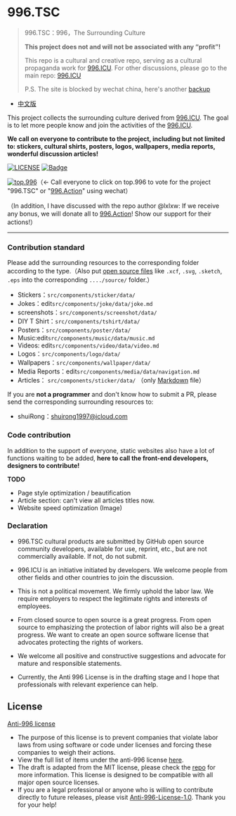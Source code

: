 # 996.TSC

> 996.TSC：996，The Surrounding Culture
>
> **This project does not and will not be associated with any “profit”!**
>
> This repo is a cultural and creative repo, serving as a cultural propaganda work for [996.ICU](https://github.com/996icu/996.ICU). For other discussions, please go to the main repo: [996.ICU](https://github.com/996icu/996.ICU)
>
> P.S. The site is blocked by wechat china, here's another [backup](https://996tsc.github.io)

* [中文版](./README.md)

This project collects the surrounding culture derived from [996.ICU](https://github.com/996icu/996.ICU). The goal is to let more people know and join the activities of the [996.ICU](https://github.com/996icu/996.ICU).

**We call on everyone to contribute to the project, including but not limited to: stickers, cultural shirts, posters, logos, wallpapers, media reports, wonderful discussion articles!**

[![LICENSE](https://img.shields.io/badge/license-NPL%20(The%20996%20Prohibited%20License)-blue.svg)](https://github.com/996icu/996.ICU/blob/master/LICENSE)
[![Badge](https://img.shields.io/badge/link-996.icu-red.svg)](https://996.icu/#/zh_CN)



[![top.996](https://img.shields.io/badge/link-top.996-red.svg)](https://github.com/top996/top.996)（← Call everyone to click on top.996 to vote for the project "996.TSC" or "[996.Action](https://github.com/CPdogson/996action)" using wechat）

（In addition, I have discussed with the repo author @lxlxw: If we receive any bonus, we will donate all to [996.Action](https://github.com/CPdogson/996action)! Show our support for their actions!）

---

### Contribution standard

Please add the surrounding resources to the corresponding folder according to the type.（Also put [open source files](https://github.com/lxlxw/996.TSC/issues/68) like `.xcf`, `.svg`, `.sketch`, `.eps` into the corresponding `..../source/` folder.）

* Stickers：`src/components/sticker/data/`
* Jokes：edit`src/components/joke/data/joke.md`
* screenshots：`src/components/screenshot/data/`
* DIY T Shirt：`src/components/tshirt/data/`
* Posters：`src/components/poster/data/`
* Music:edit`src/components/music/data/music.md`
* Videos: edit`src/components/video/data/video.md`
* Logos：`src/components/logo/data/`
* Wallpapers：`src/components/wallpaper/data/`
* Media Reports：edit`src/components/media/data/navigation.md`
* Articles： `src/components/sticker/data/` （only [Markdown](https://en.wikipedia.org/wiki/Markdown) file）



If you are **not a programmer** and don't know how to submit a PR, please send the corresponding surrounding resources to:

* shuiRong：shuirong1997@icloud.com 



### Code contribution

In addition to the support of everyone, static websites also have a lot of functions waiting to be added, **here to call the front-end developers, designers to contribute!**

**TODO**

* Page style optimization / beautification
* Article section: can't view all articles titles now.
* Website speed optimization (Image)



### Declaration

 - 996.TSC cultural products are submitted by GitHub open source community developers, available for use, reprint, etc., but are not commercially available. If not, do not submit.

 - 996.ICU is an initiative initiated by developers. We welcome people from other fields and other countries to join the discussion.

 - This is not a political movement. We firmly uphold the labor law. We require employers to respect the legitimate rights and interests of employees.

 - From closed source to open source is a great progress. From open source to emphasizing the protection of labor rights will also be a great progress. We want to create an open source software license that advocates protecting the rights of workers.

 - We welcome all positive and constructive suggestions and advocate for mature and responsible statements.

 - Currently, the Anti 996 License is in the drafting stage and I hope that professionals with relevant experience can help.



License
---

[Anti-996 license](LICENSE)

 - The purpose of this license is to prevent companies that violate labor laws from using software or code under licenses and forcing these companies to weigh their actions.
 - View the full list of items under the anti-996 license [here](https://github.com/996icu/996.ICU/tree/master/awesomelist).
 - The draft is adapted from the MIT license, please check the [repo](https://github.com/kattgu7/996-License-Draft) for more information. This license is designed to be compatible with all major open source licenses.
 - If you are a legal professional or anyone who is willing to contribute directly to future releases, please visit [Anti-996-License-1.0](https://github.com/kattgu7/996-License-Draft). Thank you for your help!
